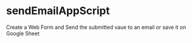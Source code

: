 # sendEmailAppScript
Create a Web Form and Send the submitted vaue to an email or save it on Google Sheet

